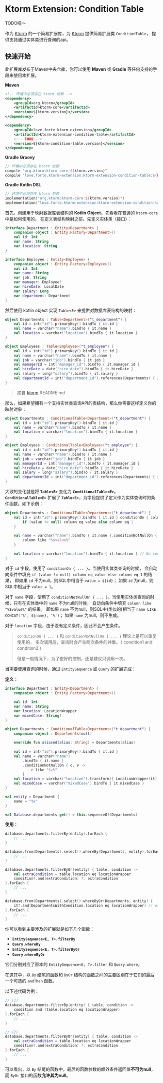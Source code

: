 # Ktorm Extension: Condition Table

TODO喵～

作为 [Ktorm][ktorm-home] 的一个简易扩展库，为 [Ktorm][ktorm-home] 提供简易扩展类 `ConditionTable`，
提供支持通过实体类进行查询的api。


## 快速开始
此扩展库发布于Maven中央仓库，你可以使用 **Maven** 或 **Gradle** 等任何支持的手段来使用本扩展。

**Maven**
```xml
<!-- 环境中必须存在 ktorm 依赖 -->
<dependency>
    <groupId>org.ktorm</groupId>
    <artifactId>ktorm-core</artifactId>
    <version>${ktorm.version}</version>
</dependency>

<dependency>
    <groupId>love.forte.ktorm-extension</groupId>
    <artifactId>ktorm-extension-condition-table</artifactId>
    <!-- TODO -->
    <version>${ktorm-condition-table.version}</version>
</dependency>
```

**Gradle Groovy**
```groovy
// 环境中必须存在 ktorm 依赖
compile "org.ktorm:ktorm-core:${ktorm.version}"
compile "love.forte.ktorm-extension:ktorm-extension-condition-table:${ktorm-condition-table.version}"
```

**Gradle Kotlin DSL**
```kotlin
// 环境中必须存在 ktorm 依赖
implementation("org.ktorm:ktorm-core:${ktorm.version}")
implementation("love.forte.ktorm-extension:ktorm-extension-condition-table:${ktorm-condition-table.version}")
```

首先，创建用于映射数据库表结构的 **Kotlin Object**。先看看在普通的 `ktorm-core` 中是如何使用的。
在定义表结构映射之前，先定义实体类（接口）：
```kotlin
interface Department : Entity<Department> {
    companion object : Entity.Factory<Department>()
    val id: Int
    var name: String
    var location: String
}

interface Employee : Entity<Employee> {
    companion object : Entity.Factory<Employee>()
    val id: Int
    var name: String
    var job: String
    var manager: Employee?
    var hireDate: LocalDate
    var salary: Long
    var department: Department
}
```

然后使用 kotlin object 实现 `Table<E>` 来提供对数据库表结构的映射： 

```kotlin
object Departments : Table<Department>("t_department") {
    val id = int("id").primaryKey().bindTo { it.id }
    val name = varchar("name").bindTo { it.name }
    val location = varchar("location").bindTo { it.location }
}

object Employees : Table<Employee>("t_employee") {
    val id = int("id").primaryKey().bindTo { it.id }
    val name = varchar("name").bindTo { it.name }
    val job = varchar("job").bindTo { it.job }
    val managerId = int("manager_id").bindTo { it.manager.id }
    val hireDate = date("hire_date").bindTo { it.hireDate }
    val salary = long("salary").bindTo { it.salary }
    val departmentId = int("department_id").references(Departments) { it.department }
}
```
> 摘自 [ktorm][ktorm-home] README.md

那么，如果希望拥有一个支持实体类查询API的表结构，那么你需要这样定义你的映射对象：
```kotlin
object Departments : ConditionalTable<Department>("t_department") {
    val id = int("id").primaryKey().bindTo { it.id }
    val name = varchar("name").bindTo { it.name }
    val location = varchar("location").bindTo { it.location }
}

object Employees : ConditionalTable<Employee>("t_employee") {
    val id = int("id").primaryKey().bindTo { it.id }
    val name = varchar("name").bindTo { it.name }
    val job = varchar("job").bindTo { it.job }
    val managerId = int("manager_id").bindTo { it.manager.id }
    val hireDate = date("hire_date").bindTo { it.hireDate }
    val salary = long("salary").bindTo { it.salary }
    val departmentId = int("department_id").references(Departments) { it.department }
}
```

大致的变化就是将 **`Table<E>`** 变化为 **`ConditionalTable<E>`**。
**`ConditionalTable<E>`** 扩展了 **`Table<E>`**，为字段提供了定义作为实体查询时的条件函数，如下示例：
```kotlin
object Departments : ConditionalTable<Department>("t_department") {
    val id = int("id").primaryKey().bindTo { it.id }.conditionOn { column, value -> // this: Department
        if (value != null) column eq value else column eq 1
    }
    
    val name = varchar("name").bindTo { it.name }.conditionNotNullOn { column, value -> // this: Department
        column like "%$value%"
    }
    
    val location = varchar("location").bindTo { it.location } // No conditions will be generated for this field(column)
}
```

对于 `id` 字段，使用了 `conditionOn { ... }`。当使用实体类查询的时候，
会自动向条件中填充 `if (value != null) column eq value else column eq 1` 的结果，
即如果 `id` 不为null，则SQL中相当于 `value = ${id}`；
如果 `id` 为null，则SQL中相当于 `value = 1`。

对于 `name` 字段，使用了 `conditionNotNullOn { ... }`。当使用实体类查询的时候，只有在实体类中的 `name` 不为null的时候，
自动向条件中填充 `column like "%$value%"` 的结果，
即如果 `name` 不为null，则SQL中(类似的)相当于 `name LIKE CONCAT('%', ${name}, '%')`；
如果 `name` 为null，则不生成。

对于 `location` 字段，由于没有定义条件，因此不会产生条件。

> `conditionOn { ... }` 和 `conditionNotNullOn { ... }` 理论上是可以重复使用的，
> 多次调用后，查询时会产生两次条件的并集。（ condition1 and condition2 ）
> 
> 但是一般情况下，为了更好的控制，还是建议只调用一次。

当需要使用查询的时候，通过 `EntitySequence` 或 `Query` 的扩展完成：

**定义：**
```kotlin
interface Department : Entity<Department> {
    companion object : Entity.Factory<Department>()
    
    val id: Int
    var name: String
    var location: LocationWrapper
    var mixedCase: String?
}

object Departments : ConditionalTable<Department>("t_department") {
    companion object : Departments(null)
    
    override fun aliased(alias: String) = Departments(alias)
    
    val id = int("id").primaryKey().bindTo { it.id }
    val name = varchar("name")
        .bindTo { it.name }
        .conditionNotNullOn { c, v ->
            c like "$v%"
        }
    val location = varchar("location").transform({ LocationWrapper(it) }, { it.underlying }).bindTo { it.location }
    val mixedCase = varchar("mixedCase").bindTo { it.mixedCase }
}

val entity = Department {
    name = "te"
}

val Database.departments get() = this.sequenceOf(Departments)

```

**使用：**
```kotlin
database.departments.filterBy(entity).forEach {
    // ...
}

database.from(Departments).select().whereBy(Departments, entity).forEach {
    // ...
}

database.departments.filterByOr(entity) { table, condition ->
    val extraCondition = table.location eq locationWrapper
    condition?.and(extraCondition) ?: extraCondition
}.forEach {
    // ...
}

database.from(Departments).select().whereByOr(Departments, entity) {
    it?.and(DepartmentsWithCondition.location eq locationWrapper) // or null.
}.forEach {
    // ...
}
```

你可以看到主要涉及的扩展就是如下几个函数：
- **`EntitySequence<E, T>.filterBy`**
- **`Query.whereBy`**
- **`EntitySequence<E, T>.filterByOr`**
- **`Query.whereByOr`**

它们分别对应了原本的 `EntitySequence<E, T>.filter` 和 `Query.where`。

在这其中，以 `By` 结尾的函数和 `ByOr` 结构的函数之间的主要区别在于它们的最后一个可选的 `andThen` 函数。

以下述代码为例：

```kotlin
// (1)
database.departments.filterBy(entity) { table, condition ->
    condition and (table.location eq locationWrapper)
}.forEach {
    // ...
}

// (2)
database.departments.filterByOr(entity) { table, condition ->
    val extraCondition = table.location eq locationWrapper
    condition?.and(extraCondition) ?: extraCondition
}.forEach {
    // ...
}
```

可以看出，以 `By` 结尾的函数中，最后的函数参数的额外条件返回值**不可为null**，而 `ByOr` 接口的函数**允许其为null**。




[ktorm-home]: https://github.com/kotlin-orm/ktorm
